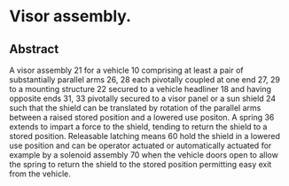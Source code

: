 # Visor assembly.

## Abstract
A visor assembly 21 for a vehicle 10 comprising at least a pair of substantially parallel arms 26, 28 each pivotally coupled at one end 27, 29 to a mounting structure 22 secured to a vehicle headliner 18 and having opposite ends 31, 33 pivotally secured to a visor panel or a sun shield 24 such that the shield can be translated by rotation of the parallel arms between a raised stored position and a lowered use positon. A spring 36 extends to impart a force to the shield, tending to return the shield to a stored position. Releasable latching means 60 hold the shield in a lowered use position and can be operator actuated or automatically actuated for example by a solenoid assembly 70 when the vehicle doors open to allow the spring to return the shield to the stored position permitting easy exit from the vehicle.